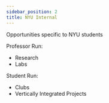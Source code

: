 ```yaml
---
sidebar_position: 2
title: NYU Internal
---
```


Opportunities specific to NYU students

Professor Run:

- Research
- Labs

Student Run:

- Clubs
- Vertically Integrated Projects
